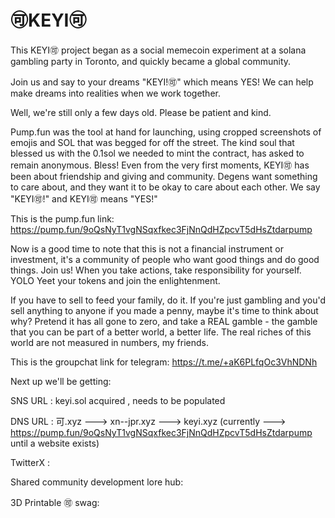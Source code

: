 # 🉑KEYI🉑

This KEYI🉑 project began as a social memecoin experiment at a solana gambling party in Toronto, and quickly became a global community.

Join us and say to your dreams "KEYI!🉑" which means YES! We can help make dreams into realities when we work together.

Well, we're still only a few days old. Please be patient and kind. 

Pump.fun was the tool at hand for launching, using cropped screenshots of emojis and SOL that was begged for off the street. The kind soul that blessed us with the 0.1sol we needed to mint the contract, has asked to remain anonymous. Bless! Even from the very first moments, KEYI🉑 has been about friendship and giving and community. Degens want something to care about, and they want it to be okay to care about each other. We say "KEYI🉑!" and KEYI🉑 means "YES!"

This is the pump.fun link: https://pump.fun/9oQsNyT1vgNSqxfkec3FjNnQdHZpcvT5dHsZtdarpump

Now is a good time to note that this is not a financial instrument or investment, it's a community of people who want good things and do good things. Join us! When you take actions, take responsibility for yourself.
YOLO Yeet your tokens and join the enlightenment. 

If you have to sell to feed your family, do it. If you're just gambling and you'd sell anything to anyone if you made a penny, maybe it's time to think about why? Pretend it has all gone to zero, and take a REAL gamble - the gamble that you can be part of a better world, a better life. The real riches of this world are not measured in numbers, my friends.

This is the groupchat link for telegram: https://t.me/+aK6PLfqOc3VhNDNh

Next up we'll be getting:


SNS URL : keyi.sol acquired , needs to be populated

DNS URL : 可.xyz ---> xn--jpr.xyz ---> keyi.xyz (currently ---> https://pump.fun/9oQsNyT1vgNSqxfkec3FjNnQdHZpcvT5dHsZtdarpump until a website exists)

TwitterX :

Shared community development lore hub:

3D Printable 🉑 swag:


